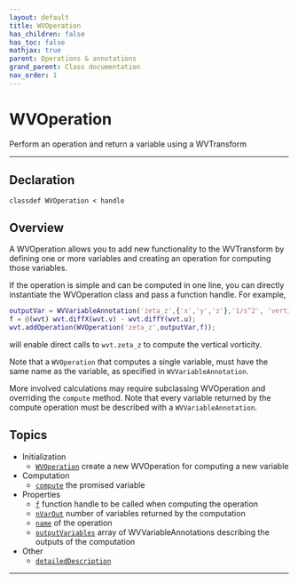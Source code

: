 ```yaml
---
layout: default
title: WVOperation
has_children: false
has_toc: false
mathjax: true
parent: Operations & annotations
grand_parent: Class documentation
nav_order: 1
---
```


#  WVOperation

Perform an operation and return a variable using a WVTransform


---

## Declaration

<div class="language-matlab highlighter-rouge"><div class="highlight"><pre class="highlight"><code>classdef WVOperation < handle</code></pre></div></div>

## Overview
  
  A WVOperation allows you to add new functionality to the WVTransform by
  defining one or more variables and creating an operation for computing
  those variables.
  
  If the operation is simple and can be computed in one line, you can
  directly instantiate the WVOperation class and pass a function handle.
  For example,
  
  ```matlab
  outputVar = WVVariableAnnotation('zeta_z',{'x','y','z'},'1/s^2', 'vertical component of relative vorticity');
  f = @(wvt) wvt.diffX(wvt.v) - wvt.diffY(wvt.u);
  wvt.addOperation(WVOperation('zeta_z',outputVar,f));
  ```
  
  will enable direct calls to `wvt.zeta_z` to compute the vertical
  vorticity.
  
  Note that a `WVOperation` that computes a single variable, must have the
  same name as the variable, as specified in `WVVariableAnnotation`.
 
  More involved calculations may require subclassing WVOperation and
  overriding the `compute` method. Note that every variable returned by the
  compute operation must be described with a `WVVariableAnnotation`.
  
  


## Topics
+ Initialization
  + [`WVOperation`](/classes/operations-and-annotations/wvoperation/wvoperation.html) create a new WVOperation for computing a new variable
+ Computation
  + [`compute`](/classes/operations-and-annotations/wvoperation/compute.html) the promised variable
+ Properties
  + [`f`](/classes/operations-and-annotations/wvoperation/f.html) function handle to be called when computing the operation
  + [`nVarOut`](/classes/operations-and-annotations/wvoperation/nvarout.html) number of variables returned by the computation
  + [`name`](/classes/operations-and-annotations/wvoperation/name.html) of the operation
  + [`outputVariables`](/classes/operations-and-annotations/wvoperation/outputvariables.html) array of WVVariableAnnotations describing the outputs of the computation
+ Other
  + [`detailedDescription`](/classes/operations-and-annotations/wvoperation/detaileddescription.html) 


---